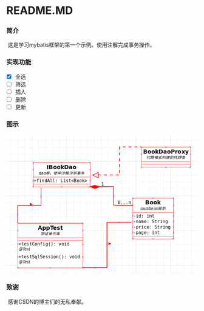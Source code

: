# README.MD

### 简介

​	这是学习mybatis框架的第一个示例。使用注解完成事务操作。

### 实现功能

- [x]  全选
- [ ]  筛选
- [ ]  插入
- [ ]  删除
- [ ]  更新 

### 图示
![image](https://github.com/Finch217-colab/mybatis/blob/master/Untitled.assets/Screenshot%20from%202020-04-14%2017-44-21.png)

### 致谢 

​	感谢CSDN的博主们的无私奉献。
